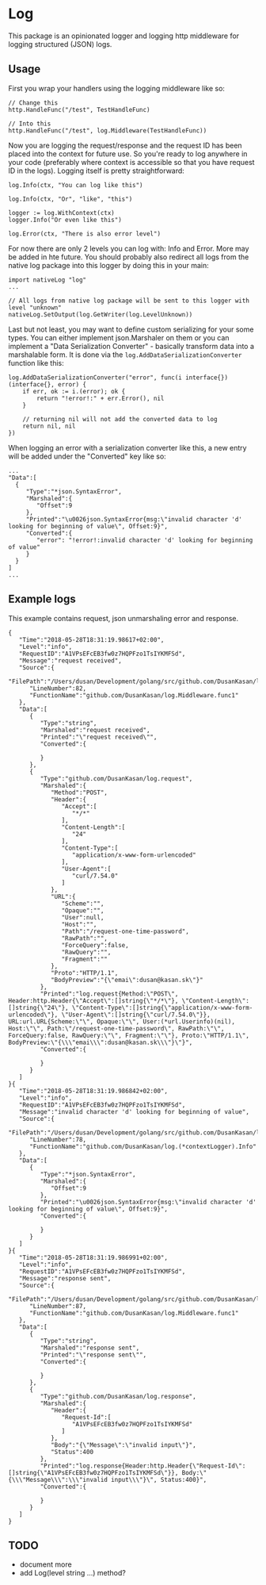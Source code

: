 # Log

This package is an opinionated logger and logging http middleware for logging structured (JSON) logs.

## Usage

First you wrap your handlers using the logging middleware like so:

```
// Change this
http.HandleFunc("/test", TestHandleFunc)

// Into this
http.HandleFunc("/test", log.Middleware(TestHandleFunc))
```

Now you are logging the request/response and the request ID has been placed into the context for future use. So you're ready to log anywhere in your code (preferably where context is accessible so that you have request ID in the logs). Logging itself is pretty straightforward:

```
log.Info(ctx, "You can log like this")

log.Info(ctx, "Or", "like", "this")

logger := log.WithContext(ctx)
logger.Info("Or even like this")

log.Error(ctx, "There is also error level")
```

 For now there are only 2 levels you can log with: Info and Error. More may be added in hte future. You should probably also redirect all logs from the native log package into this logger by doing this in your main:

 ```
 import nativeLog "log"
 ...

// All logs from native log package will be sent to this logger with level "unknown"
nativeLog.SetOutput(log.GetWriter(log.LevelUnknown))
 ```

Last but not least, you may want to define custom serializing for your some types. You can either implement json.Marshaler on them or you can implement a "Data Serialization Converter" - basically transform data into a marshalable form. It is done via the `log.AddDataSerializationConverter` function like this:

```
log.AddDataSerializationConverter("error", func(i interface{}) (interface{}, error) {
    if err, ok := i.(error); ok {
        return "!error!:" + err.Error(), nil
    }

    // returning nil will not add the converted data to log
    return nil, nil
})
```

When logging an error with a serialization converter like this, a new entry will be added under the "Converted" key like so:

```
...
"Data":[
  {
     "Type":"*json.SyntaxError",
     "Marshaled":{
        "Offset":9
     },
     "Printed":"\u0026json.SyntaxError{msg:\"invalid character 'd' looking for beginning of value\", Offset:9}",
     "Converted":{
        "error": "!error!:invalid character 'd' looking for beginning of value"
     }
  }
]
...
```

## Example logs

This example contains request, json unmarshaling error and response.

```
{
   "Time":"2018-05-28T18:31:19.98617+02:00",
   "Level":"info",
   "RequestID":"A1VPsEFcEB3fw0z7HQPFzo1TsIYKMFSd",
   "Message":"request received",
   "Source":{
      "FilePath":"/Users/dusan/Development/golang/src/github.com/DusanKasan/log/middleware.go",
      "LineNumber":82,
      "FunctionName":"github.com/DusanKasan/log.Middleware.func1"
   },
   "Data":[
      {
         "Type":"string",
         "Marshaled":"request received",
         "Printed":"\"request received\"",
         "Converted":{

         }
      },
      {
         "Type":"github.com/DusanKasan/log.request",
         "Marshaled":{
            "Method":"POST",
            "Header":{
               "Accept":[
                  "*/*"
               ],
               "Content-Length":[
                  "24"
               ],
               "Content-Type":[
                  "application/x-www-form-urlencoded"
               ],
               "User-Agent":[
                  "curl/7.54.0"
               ]
            },
            "URL":{
               "Scheme":"",
               "Opaque":"",
               "User":null,
               "Host":"",
               "Path":"/request-one-time-password",
               "RawPath":"",
               "ForceQuery":false,
               "RawQuery":"",
               "Fragment":""
            },
            "Proto":"HTTP/1.1",
            "BodyPreview":"{\"emai\":dusan@kasan.sk\"}"
         },
         "Printed":"log.request{Method:\"POST\", Header:http.Header{\"Accept\":[]string{\"*/*\"}, \"Content-Length\":[]string{\"24\"}, \"Content-Type\":[]string{\"application/x-www-form-urlencoded\"}, \"User-Agent\":[]string{\"curl/7.54.0\"}}, URL:url.URL{Scheme:\"\", Opaque:\"\", User:(*url.Userinfo)(nil), Host:\"\", Path:\"/request-one-time-password\", RawPath:\"\", ForceQuery:false, RawQuery:\"\", Fragment:\"\"}, Proto:\"HTTP/1.1\", BodyPreview:\"{\\\"emai\\\":dusan@kasan.sk\\\"}\"}",
         "Converted":{

         }
      }
   ]
}{
   "Time":"2018-05-28T18:31:19.986842+02:00",
   "Level":"info",
   "RequestID":"A1VPsEFcEB3fw0z7HQPFzo1TsIYKMFSd",
   "Message":"invalid character 'd' looking for beginning of value",
   "Source":{
      "FilePath":"/Users/dusan/Development/golang/src/github.com/DusanKasan/log/log.go",
      "LineNumber":78,
      "FunctionName":"github.com/DusanKasan/log.(*contextLogger).Info"
   },
   "Data":[
      {
         "Type":"*json.SyntaxError",
         "Marshaled":{
            "Offset":9
         },
         "Printed":"\u0026json.SyntaxError{msg:\"invalid character 'd' looking for beginning of value\", Offset:9}",
         "Converted":{

         }
      }
   ]
}{
   "Time":"2018-05-28T18:31:19.986991+02:00",
   "Level":"info",
   "RequestID":"A1VPsEFcEB3fw0z7HQPFzo1TsIYKMFSd",
   "Message":"response sent",
   "Source":{
      "FilePath":"/Users/dusan/Development/golang/src/github.com/DusanKasan/log/middleware.go",
      "LineNumber":87,
      "FunctionName":"github.com/DusanKasan/log.Middleware.func1"
   },
   "Data":[
      {
         "Type":"string",
         "Marshaled":"response sent",
         "Printed":"\"response sent\"",
         "Converted":{

         }
      },
      {
         "Type":"github.com/DusanKasan/log.response",
         "Marshaled":{
            "Header":{
               "Request-Id":[
                  "A1VPsEFcEB3fw0z7HQPFzo1TsIYKMFSd"
               ]
            },
            "Body":"{\"Message\":\"invalid input\"}",
            "Status":400
         },
         "Printed":"log.response{Header:http.Header{\"Request-Id\":[]string{\"A1VPsEFcEB3fw0z7HQPFzo1TsIYKMFSd\"}}, Body:\"{\\\"Message\\\":\\\"invalid input\\\"}\", Status:400}",
         "Converted":{

         }
      }
   ]
}
```

## TODO

- document more
- add Log(level string ...) method?